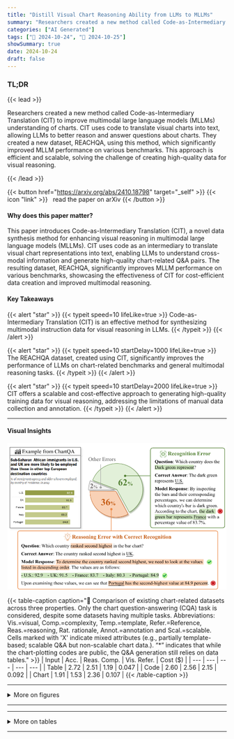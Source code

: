 ```yaml
---
title: "Distill Visual Chart Reasoning Ability from LLMs to MLLMs"
summary: "Researchers created a new method called Code-as-Intermediary Translation (CIT) to improve multimodal large language models (MLLMs) understanding of charts. CIT uses code to translate visual charts int....."
categories: ["AI Generated"]
tags: ["🔖 2024-10-24", "🤗 2024-10-25"]
showSummary: true
date: 2024-10-24
draft: false
---
```


### TL;DR


{{< lead >}}

Researchers created a new method called Code-as-Intermediary Translation (CIT) to improve multimodal large language models (MLLMs) understanding of charts. CIT uses code to translate visual charts into text, allowing LLMs to better reason and answer questions about charts.  They created a new dataset, REACHQA, using this method, which significantly improved MLLM performance on various benchmarks. This approach is efficient and scalable, solving the challenge of creating high-quality data for visual reasoning.

{{< /lead >}}


{{< button href="https://arxiv.org/abs/2410.18798" target="_self" >}}
{{< icon "link" >}} &nbsp; read the paper on arXiv
{{< /button >}}

#### Why does this paper matter?
This paper introduces Code-as-Intermediary Translation (CIT), a novel data synthesis method for enhancing visual reasoning in multimodal large language models (MLLMs).  CIT uses code as an intermediary to translate visual chart representations into text, enabling LLMs to understand cross-modal information and generate high-quality chart-related Q&A pairs. The resulting dataset, REACHQA, significantly improves MLLM performance on various benchmarks, showcasing the effectiveness of CIT for cost-efficient data creation and improved multimodal reasoning.
#### Key Takeaways

{{< alert "star" >}}
{{< typeit speed=10 lifeLike=true >}} Code-as-Intermediary Translation (CIT) is an effective method for synthesizing multimodal instruction data for visual reasoning in LLMs. {{< /typeit >}}
{{< /alert >}}

{{< alert "star" >}}
{{< typeit speed=10 startDelay=1000 lifeLike=true >}} The REACHQA dataset, created using CIT, significantly improves the performance of LLMs on chart-related benchmarks and general multimodal reasoning tasks. {{< /typeit >}}
{{< /alert >}}

{{< alert "star" >}}
{{< typeit speed=10 startDelay=2000 lifeLike=true >}} CIT offers a scalable and cost-effective approach to generating high-quality training data for visual reasoning, addressing the limitations of manual data collection and annotation. {{< /typeit >}}
{{< /alert >}}

------
#### Visual Insights



![](figures/figures_2_0.png "🔼 Figure 1: Error distribution of incorrect answers by MiniCPM-V2.5-Llama3 (Yao et al., 2024) on ChartQA test set (Masry et al., 2022), as judged by GPT-40. We present an example chart from ChartQA along with two error cases: one for recognition and one for reasoning. The 'Other Errors' include question misunderstood errors, knowledge and hallucination errors, or refusal to answer.")





{{< table-caption caption="🔽 Comparison of existing chart-related datasets across three properties. Only the chart question-answering (CQA) task is considered, despite some datasets having multiple tasks. Abbreviations: Vis.=visual, Comp.=complexity, Temp.=template, Refer.=Reference, Reas.=reasoning, Rat. rationale, Annot.=annotation and Scal.=scalable. Cells marked with 'X' indicate mixed attributes (e.g., partially template-based; scalable Q&A but non-scalable chart data.). “*” indicates that while the chart-plotting codes are public, the Q&A generation still relies on data tables." >}}
| Input | Acc. | Reas. Comp. | Vis. Refer. | Cost ($) |
| --- | --- | --- | --- | --- |
| Table | 2.72 | 2.51 | 1.19 | 0.047 |
| Code | 2.60 | 2.56 | 2.15 | 0.092 |
| Chart | 1.91 | 1.53 | 2.36 | 0.107 |
{{< /table-caption >}}


------



<details>
<summary>More on figures
</summary>


![](figures/figures_5_0.png "🔼 Overview of the Code-as-Intermediary Translation (CIT) method for synthesizing multimodal instruction data. The process begins with 33 seed codes and generates plot codes across various chart types, topics, and complexity levels through the Self-Instruct and Evol-Instruct stages. The chart set and instruction set are constructed bi-directionally, and the final filtered data yields REACHQA, a dataset for distilling visual chart reasoning abilities from LLMs to MLLMs.")

![](figures/figures_10_0.png "🔼 Figure 5: An example of attention visualization from the ChartQA dataset. The top row shows the results from the vanilla LLaVA-Next-Llama3-8B model, while the bottom row displays the results from our fine-tuned model. For each output, we present the attention distribution (highlighted zones) at three key steps, calculated by averaging the attention values of all tokens in each step.")

![](figures/figures_17_0.png "🔼 Figure 6: Visualizations of different chart-related training datasets. As shown, REACHQA and ChartGemma exhibit higher chart richness compared to several other datasets. But the charts in ChartGemma require manual collection from multiple sources (Masry et al., 2024b).")

![](figures/figures_17_1.png "🔼 Figure 6: Visualizations of different chart-related training datasets. As shown, REACHQA and ChartGemma exhibit higher chart richness compared to several other datasets. But the charts in ChartGemma require manual collection from multiple sources (Masry et al., 2024b).")

![](figures/figures_17_2.png "🔼 Figure 6: Visualizations of different chart-related training datasets. As shown, REACHQA and ChartGemma exhibit higher chart richness compared to several other datasets. But the charts in ChartGemma require manual collection from multiple sources (Masry et al., 2024b).")

![](figures/figures_17_3.png "🔼 Figure 6: Visualizations of different chart-related training datasets. As shown, REACHQA and ChartGemma exhibit higher chart richness compared to several other datasets. But the charts in ChartGemma require manual collection from multiple sources (Masry et al., 2024b).")


</details>

------







------

<details>
<summary>More on tables
</summary>


{{< table-caption caption="🔽 Comparison of existing chart-related datasets across three properties. Only the chart question-answering (CQA) task is considered, despite some datasets having multiple tasks. Abbreviations: Vis.=visual, Comp.=complexity, Temp.=template, Refer.=Reference, Reas.=reasoning, Rat. rationale, Annot.=annotation and Scal.=scalable. Cells marked with 'X' indicate mixed attributes (e.g., partially template-based; scalable Q&A but non-scalable chart data.). “*” indicates that while the chart-plotting codes are public, the Q&A generation still relies on data tables." >}}
| Statistics | Train Set | Test Set |
| --- | --- | --- |
| Total charts | 3,249 | 500 |
| - # Chart types | 10 / 32 | 10 / 32 |
| - # Overlay plots | 1,030 | 220 |
| - # Multiple plots | 593 | 251 |
| - Average size (px) | 2480x1571 | 2798 x 1601 |
| Unique questions | 19, 963 | 2,000 |
| - # Reco. per chart | 2.53 | 2 |
| - # Reas. per chart | 3.62 | 2 |
| Avg. Reco. Q. length | 22.1 | 21.0 |
| Avg. Reco. A. length | 38.3 | 7.0 |
| Avg. Reas. Q. length | 38.2 | 35.4 |
| Avg. Reas. A. length | 68.4 | 24.9 |
{{< /table-caption >}}

{{< table-caption caption="🔽 Comparison of existing chart-related datasets across three properties. Only the chart question-answering (CQA) task is considered, despite some datasets having multiple tasks. Abbreviations: Vis.=visual, Comp.=complexity, Temp.=template, Refer.=Reference, Reas.=reasoning, Rat. rationale, Annot.=annotation and Scal.=scalable. Cells marked with 'X' indicate mixed attributes (e.g., partially template-based; scalable Q&A but non-scalable chart data.). “*” indicates that while the chart-plotting codes are public, the Q&A generation still relies on data tables." >}}
| Base Model | 16.39 | 6.50 | 17.20 | 32.40 | 9.44 |
| --- | --- | --- | --- | --- | --- |
| + ChartBench | 17.06 | 7.30 | 17.00 | 33.60 | 10.33 |
|  | 17.67 | 7.10 | 20.40 | 32.10 | 11.08 |
| ChartGemma | 19.11 | 10.00 | 19.40 | 36.40 | 10.62 |
|  | 20.74 | 11.10 | 22.50 | 38.10 | 11.25 |
{{< /table-caption >}}

{{< table-caption caption="🔽 Comparison of existing chart-related datasets across three properties. Only the chart question-answering (CQA) task is considered, despite some datasets having multiple tasks. Abbreviations: Vis.=visual, Comp.=complexity, Temp.=template, Refer.=Reference, Reas.=reasoning, Rat. rationale, Annot.=annotation and Scal.=scalable. Cells marked with 'X' indicate mixed attributes (e.g., partially template-based; scalable Q&A but non-scalable chart data.). “*” indicates that while the chart-plotting codes are public, the Q&A generation still relies on data tables." >}}
| Art and Design | Futurism and Innovation | Agriculture and Food Production |
| --- | --- | --- |
| Music and Performance | Astronomy and Space | Transportation and Logistics |
| Business and Finance | Social Media and the Web | Real Estate and Housing Market |
| Travel and Exploration | Society and Community | Government and Public Policy |
| Books and Publishing | Physics and Chemistry | Education and Academics |
| Literature and Writing | Energy and Utilities | Environment and Sustainability |
| History and Culture | Biology and Life Sciences | Language and Communication |
| Architecture and Building | Retail and E-commerce | Social Sciences and Humanities |
| Fashion and Style | Religion and Spirituality | Manufacturing and Production |
| Marketing and Advertising | Food and Beverage Industry | Artificial Intelligence and Robotics |
| Law and Legal Affairs | Healthcare and Health | Human Resources and Employee Management |
| Film and Cinema | Sports and Entertainment | Computer Science and Information Technology |
| Mathematics and Statistics | Science and Engineering |  |
{{< /table-caption >}}

{{< table-caption caption="🔽 Table 1: Comparison of existing chart-related datasets across three properties. Only the chart question-answering (CQA) task is considered, despite some datasets having multiple tasks. Abbreviations: Vis.=visual, Comp.=complexity, Temp.=template, Refer.=Reference, Reas.=reasoning, Rat. rationale, Annot.=annotation and Scal.=scalable. Cells marked with 'X' indicate mixed attributes (e.g., partially template-based; scalable Q&A but non-scalable chart data.). “*” indicates that while the chart-plotting codes are public, the Q&A generation still relies on data tables." >}}
| Step | Avg. #tokens of Input | Avg. #tokens of Output | Times | Cost ($) |
| --- | --- | --- | --- | --- |
| Self-Instruct | 1, 500 + 2, 000 = 3, 500 | 500 + 500 = 1, 000 | 3,000 | ~ 56.25 |
| Evol-Instruct | 700 + 1, 300 = 2, 000 | 300 + 700 = 1, 000 | 3,000 | ~ 45.00 |
| Self-Repair | 500 | 500 | 1,500 | ~ 9.38 |
| Reas-QA-Gen. | 1,000 + 1, 500 x 4 = 7, 000 | 500 + 300 x 4 = 1, 700 | 3,249 | ~ 112.09 |
| Reco-QA-Gen. | 800 + 1, 200 x 4= 5, 600 | 300 + 200 x4= 1, 100 | 3,249 | ~ 81.23 |
{{< /table-caption >}}


</details>

------

